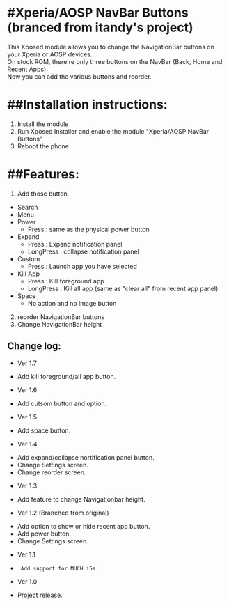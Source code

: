 #Xperia/AOSP NavBar Buttons  (branced from itandy's project)
===

This Xposed module allows you to change the NavigationBar buttons on your Xperia or AOSP devices.  
On stock ROM, there're only three buttons on the NavBar (Back, Home and Recent Apps).  
Now you can add the various buttons and reorder.

##Installation instructions:
===
1. Install the module
2. Run Xposed Installer and enable the module "Xperia/AOSP NavBar Buttons"
3. Reboot the phone

##Features:
===
1. Add those button.
 - Search
 - Menu
 - Power
     * Press : same as the physical power button
 - Expand
     * Press : Expand notification panel
     * LongPress : collapse notification panel
 - Custom
     * Press : Launch app you have selected
 - Kill App
     * Press : Kill foreground app  
     * LongPress : Kill all app (same as "clear all" from recent app panel)  
 - Space
     * No action and no image button
2. reorder NavigationBar buttons
3. Change NavigationBar height

## Change log:
* Ver 1.7
 - Add kill foreground/all app button.
* Ver 1.6
 - Add cutsom button and option.
* Ver 1.5
 - Add space button.
* Ver 1.4
 - Add expand/collapse nortification panel button.
 - Change Settings screen.
 - Change reorder screen.
* Ver 1.3
 - Add feature to change Navigationbar height.
* Ver 1.2 (Branched from original)
 - Add option to show or hide recent app button.
 - Add power button.
 - Change Settings screen.
* Ver 1.1
 -  	Add support for MUCH i5s.
* Ver 1.0
 - Project release.
